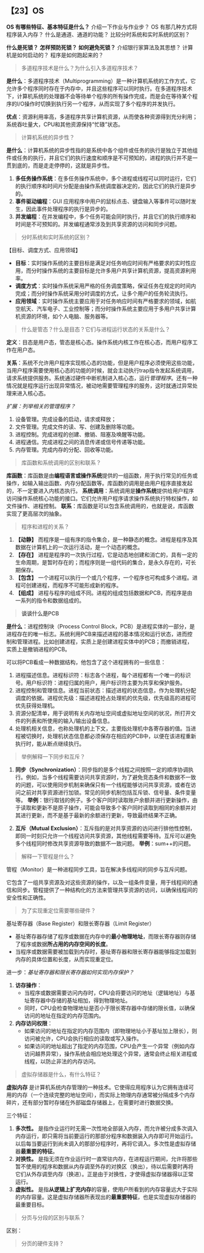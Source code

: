 ## 【23】OS

**OS 有哪些特征、基本特征是什么？**
介绍一下作业与作业步？
OS 有那几种方式将程序装入内存？
什么是通道、通道的功能？
比较分时系统和实时系统的区别？

**什么是死锁？**
**怎样预防死锁？**
**如何避免死锁？**
介绍银行家算法及其思想？
计算机是如何启动的？
程序是如何跑起来的？

> 多道程序技术是什么？为什么引入多道程序技术？

**是什么**：多道程序技术（Multiprogramming）是一种计算机系统的工作方式，它允许多个程序同时存在于内存中，并且这些程序可以同时执行。在多道程序技术下，计算机系统的处理器不会等待单个程序的所有操作完成，而是会在等待某个程序的I/O操作时切换到执行另一个程序，从而实现了多个程序的并发执行。

**优点**：资源利用率高，多道程序共享计算机资源，从而使各种资源得到充分利用；系统吞吐量大，CPU和其他资源保持“忙碌”状态。

> 计算机系统的异步性？

**是什么**：计算机系统的异步性指的是系统中各个组件或任务的执行是独立于其他组件或任务的执行，并且它们的执行速度和顺序是不可预知的，进程的执行并不是一贯到底的，而是走走停停的，这就是异步性。

1. **多任务操作系统**：在多任务操作系统中，多个进程或线程可以同时运行，它们的执行顺序和时间片分配是由操作系统调度器决定的，因此它们的执行是异步的。
2. **事件驱动编程**：GUI 应用程序中用户的鼠标点击、键盘输入等事件可以随时发生，因此事件处理程序的执行是异步的。
3. **并发编程**：在并发编程中，多个任务可能会同时执行，并且它们的执行顺序和时间是不可预知的。并发编程通常涉及到共享资源的访问和同步问题。

> 分时系统和实时系统的区别？

【目标、调度方式、应用领域】

- **目标**：实时操作系统的主要目标是满足对任务响应时间有严格要求的实时性应用，而分时操作系统的主要目标是允许多用户共享计算机资源，提高资源利用率。
- **调度方式**：实时操作系统采用严格的任务调度策略，保证任务在规定的时间内完成；而分时操作系统采用分时调度的方式，让多个用户的任务轮流执行。
- **应用领域**：实时操作系统主要应用于对任务响应时间有严格要求的领域，如航空航天、汽车电子、工业控制等；而分时操作系统主要应用于多用户共享计算机资源的环境，如个人电脑、服务器等。

> 什么是管态？什么是目态？它们与进程运行状态的关系是什么？

**定义**：目态是用户态，管态是核心态。操作系统内核工作在核心态，而用户程序工作在用户态。

**关系**：系统不允许用户程序实现核心态的功能，但是用户程序必须使用这些功能，当用户程序需要使用核心态的功能的时候，就会主动执行trap指令发起系统调用，请求系统提供服务。系统通过硬件中断机制进入核心态，运行*管理程序*。还有一种情况就是程序运行出现异常情况，被动地需要管理程序的服务，这时就通过异常处理来进入核心态。

*扩展：列举相关的管理程序？*
1. 设备管理。完成设备的启动，请求或释放；
2. 文件管理。完成文件的读、写、创建及删除等功能。
3. 进程控制。完成进程的创建、撤销、阻塞及唤醒等功能。
4. 进程通信。完成进程之间的消息传递或信号传递等功能。
5. 内存管理。完成内存的分配、回收等功能。

> 库函数和系统调用的区别和联系？

**库函数**：库函数是由**编程语言或操作系统**提供的一组函数，用于执行常见的任务或操作，如输入输出函数、内存分配函数等。库函数的调用是由用户程序直接发起的，不一定要进入内核态执行。
**系统调用**：系统调用是**操作系统**提供给用户程序访问操作系统核心功能的接口。它们允许用户程序请求操作系统执行特权操作，如文件操作、进程控制。
**联系**：库函数是可以包含系统调用的，也就是说，库函数实现了更高层次的抽象。

> 程序和进程的关系？

1. **【动静】** 而程序是一组有序的指令集合，是一种静态的概念。进程是程序及其数据在计算机上的一次运行活动，是一个动态的概念。
2. **【存在】** 进程是程序的一次执行过程，它是动态地创建和消亡的，具有一定的生命周期，是暂时存在的；而程序则是一组代码的集合，是永久存在的，可长期保存。
3. **【包含】** 一个进程可以执行一个或几个程序，一个程序也可构成多个进程。进程可创建进程，而程序不可能形成新的程序。
4. **【组成】** 进程与程序的组成不同。进程的组成包括数据和PCB，而程序是由一系列的指令和数据组成的。

> **谈谈什么是PCB**

**是什么**：进程控制块（Process Control Block，PCB）是进程实体的一部分，是进程存在的唯一标志。系统利用PCB来描述进程的基本情况和运行状态，进而控制和管理进程。比如创建进程，实质上是创建进程实体中的PCB；而撤销进程，实质上是撤销进程的PCB。

可以将PCB看成一种数据结构，他包含了这个进程拥有的一些信息：

1. 进程描述信息。进程标识符：标志各个进程，每个进程都有一个唯一的标识号。用户标识符：进程归属的用户，用户标识符主要为共享和保护服务。
2. 进程控制和管理信息。进程当前状态：描述进程的状态信息，作为处理机分配调度的依据。进程优先级：描述进程抢占处理机的优先级，优先级高的进程可优先获得处理机。
3. 资源分配清单，用于说明有关内存地址空间或虚拟地址空间的状况，所打开文件的列表和所使用的输入/输出设备信息。
4. 处理机相关信息，也称处理机的上下文，主要指处理机中各寄存器的值。当进程被切换时，处理机状态信息都必须保存在相应的PCB中，以便在该进程重新执行时，能从断点继续执行。

> 举例解释一下同步和互斥？

1. **同步（Synchronization）**：同步指的是多个线程之间按照一定的顺序协调执行。例如，当多个线程需要访问共享资源时，为了避免竞态条件和数据不一致的问题，可以使用同步机制来确保只有一个线程能够访问共享资源，或者在访问之前对共享资源进行加锁。常见的同步机制包括互斥锁、信号量、条件变量等。
    **举例**：银行取钱的例子。多个客户同时读取账户余额并进行更新操作，由于读取和更新不是原子操作，可能会导致多个客户同时读取到相同的余额并对其进行更新，而不是基于最新的余额进行更新，导致最终结果不正确。
    
2. **互斥（Mutual Exclusion）**：互斥指的是对共享资源的访问进行排他性控制，即同一时刻只允许一个线程访问共享资源，其他线程需要等待。互斥可以避免多个线程同时修改共享资源导致的数据不一致问题。
    **举例**：sum++的问题。


> 解释一下管程是什么？

管程（Monitor）是一种进程同步工具，旨在解决多线程间的同步与互斥问题。

它包含了一组共享资源及对这些资源的操作，以及一组条件变量，用于线程间的通信和同步。管程提供了一种结构化的方法来管理共享资源的访问，以确保线程间的安全性和正确性。

> 为了实现重定位需要哪些硬件？

基址寄存器（Base Register）和限长寄存器（Limit Register）

- 基址寄存器存储了程序或数据在内存中的**最小物理地址**，而限长寄存器则存储了程序或数据**所占用的内存空间的长度**。
- 当程序或数据需要被加载到内存时，基址寄存器和限长寄存器能够指定加载到内存的具体位置和长度，从而实现重定位。

进一步：*基址寄存器和限长寄存器如何实现内存保护？*

1. **访存操作**：
    - 当程序或数据需要访问内存时，CPU会将要访问的地址（逻辑地址）与基址寄存器中存储的基址相加，得到物理地址。
    - 同时，CPU会检查物理地址是否小于限长寄存器中存储的限长值，以确保访问的地址在指定的内存范围内。
2. **内存访问权限**：
    - 如果访问的地址在指定的内存范围内（即物理地址小于基址加上限长），则访问被允许，CPU会执行相应的读取或写入操作。
    - 如果访问的地址超出了指定的内存范围，CPU会产生一个异常（例如内存访问越界异常），操作系统会相应地处理这个异常，通常会终止相关进程或线程，以防止非法的内存访问。

> 虚拟存储器是什么，有什么特征？

**虚拟内存** 是计算机系统内存管理的一种技术。它使得应用程序认为它拥有连续可用的内存（一个连续完整的地址空间），而实际上物理内存通常被分隔成多个内存碎片，还有部分暂时存储在外部磁盘存储器上，在需要时进行数据交换。

三个特征：
1. **多次性。** 是指作业运行时无需一次性地全部装入内存，而允许被分成多次调入内存运行，即只需将当前要运行的那部分程序和数据装入内存即可开始运行。以后每当要运行到尚未调入的那部分程序时，再将它调入。多次性是虚拟存储器**最重要的特征**。
2. **对换性。** 是指无须在作业运行时一直常驻内存，在进程运行期间，允许将那些暂不使用的程序和数据从内存调至外存的对换区（换出），待以后需要时再将它们从外存调至内存（换进）。正是由于对换性，才使得虚拟存储器得以正常运行。
3. **虚拟性。** 是指**从逻辑上扩充内存**的容量，使用户所看到的内存容量远大于实际的内存容量。这是虚拟存储器所表现出的**最重要特征**，也是实现虚拟存储器的最重要目标。

> 分页与分段的区别与联系？

区别：




> 分页的硬件支持？



